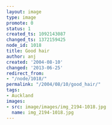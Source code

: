 ```yaml
---
layout: image
type: image
promote: 0
status: 1
created_ts: 1092143087
changed_ts: 1372159425
node_id: 1018
title: Good hair
author: anj
created: '2004-08-10'
changed: '2013-06-25'
redirect_from:
- "/node/1018/"
permalink: "/2004/08/10/good_hair/"
tags:
- Auckland
images:
- src: image/images/img_2194-1018.jpg
  name: img_2194-1018.jpg
---
```


